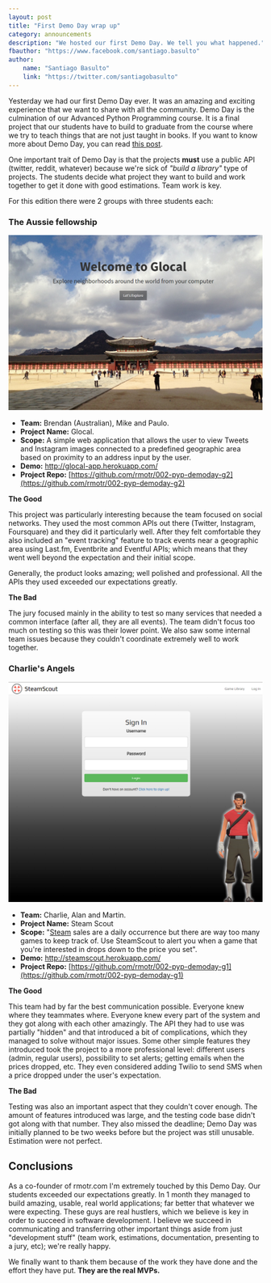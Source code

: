 ```yaml
---
layout: post
title: "First Demo Day wrap up"
category: announcements
description: "We hosted our first Demo Day. We tell you what happened."
fbauthor: "https://www.facebook.com/santiago.basulto"
author:
    name: "Santiago Basulto"
    link: "https://twitter.com/santiagobasulto"
---
```


Yesterday we had our first Demo Day ever. It was an amazing and exciting experience that we want to share with all the community. Demo Day is the culmination of our Advanced Python Programming course. It is a final project that our students have to build to graduate from the course where we try to teach things that are not just taught in books. If you want to know more about Demo Day, you can read [this post](http://blog.rmotr.com/announcements/2015/03/10/introducing-demo-day/).

One important trait of Demo Day is that the projects **must** use a public API (twitter, reddit, whatever) because we're sick of _"build a library"_ type of projects. The students decide what project they want to build and work together to get it done with good estimations. Team work is key.

For this edition there were 2 groups with three students each:

### The Aussie fellowship

![glocal preview](/public/imgs/2015-04-06-first-demo-day-summary/glocal-preview.png)

* **Team:** Brendan (Australian), Mike and Paulo.
* **Project Name:** Glocal.
* **Scope:** A simple web application that allows the user to view Tweets and Instagram images connected to a predefined geographic area based on proximity to an address input by the user.
* **Demo:** http://glocal-app.herokuapp.com/
* **Project Repo:** [https://github.com/rmotr/002-pyp-demoday-g2](https://github.com/rmotr/002-pyp-demoday-g2)

**The Good**

This project was particularly interesting because the team focused on social networks. They used the most common APIs out there (Twitter, Instagram, Foursquare) and they did it particularly well. After they felt comfortable they also included an "event tracking" feature to track events near a geographic area using Last.fm, Eventbrite and Eventful APIs; which means that they went well beyond the expectation and their initial scope.

Generally, the product looks amazing; well polished and professional. All the APIs they used exceeded our expectations greatly.

**The Bad**

The jury focused mainly in the ability to test so many services that needed a common interface (after all, they are all events). The team didn't focus too much on testing so this was their lower point. We also saw some internal team issues because they couldn't coordinate extremely well to work together.


### Charlie's Angels

![steamscout preview](/public/imgs/2015-04-06-first-demo-day-summary/steamscout-preview.png)

* **Team:** Charlie, Alan and Martin.
* **Project Name:** Steam Scout
* **Scope:** "[Steam](http://store.steampowered.com/) sales are a daily occurrence but there are way too many games to keep track of. Use SteamScout to alert you when a game that you're interested in drops down to the price you set".
* **Demo:** http://steamscout.herokuapp.com/
* **Project Repo:** [https://github.com/rmotr/002-pyp-demoday-g1](https://github.com/rmotr/002-pyp-demoday-g1)

**The Good**

This team had by far the best communication possible. Everyone knew where they teammates where. Everyone knew every part of the system and they got along with each other amazingly. The API they had to use was partially "hidden" and that introduced a bit of complications, which they managed to solve without major issues. Some other simple features they introduced took the project to a more professional level: different users (admin, regular users), possibility to set alerts; getting emails when the prices dropped, etc. They even considered adding Twilio to send SMS when a price dropped under the user's expectation.

**The Bad**

Testing was also an important aspect that they couldn't cover enough. The amount of features introduced was large, and the testing code base didn't got along with that number.
They also missed the deadline; Demo Day was initially planned to be two weeks before but the project was still unusable. Estimation were not perfect.

## Conclusions

As a co-founder of rmotr.com I'm extremely touched by this Demo Day. Our students exceeded our expectations greatly. In 1 month they managed to build amazing, usable, real world applications; far better that whatever we were expecting. These guys are real hustlers, which we believe is key in order to succeed in software development. I believe we succeed in communicating and transferring other important things aside from just "development stuff" (team work, estimations, documentation, presenting to a jury, etc); we're really happy.

We finally want to thank them because of the work they have done and the effort they have put. **They are the real MVPs.**
